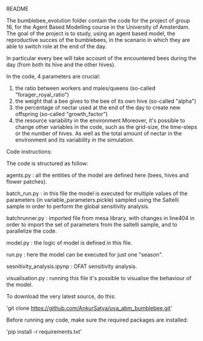 README

The bumblebee_evolution folder contain the code for the project of group 16, for the Agent Based Modelling course in the University of Amsterdam.
The goal of the project is to study, using an agent based model, the reproductive succes of the bumblebees, in the scenario in which they are able to switch role at the end of the day.

In particular every bee will take account of the encountered bees during the day (from both its hive and the other hives).

In the code, 4 parameters are crucial:

1. the ratio between workers and males/queens (so-called "forager_royal_ratio")
2. the weight that a bee gives to the bee of its own hive (so-called "alpha")
3. the percentage of nectar used at the end of the day to create new offspring (so-called "growth_factor")
4. the resource variability in the environment
   Moreover, it's possible to change other variables in the code, such as the grid-size, the time-steps or the number of hives. As
   well as the total amount of nectar in the environment and its variability in the simulation.

Code instructions:

The code is structured as follow:

agents.py : all the entities of the model are defined here (bees, hives and flower patches).

batch_run.py : in this file the model is executed for multiple values of the parameters (in variable_parameters.pickle)
sampled using the Saltelli sample in order to perform the global sensitivity analysis.

batchrunner.py : imported file from mesa library, with changes in line404 in order to import the set of parameters from the saltelli sample, and to parallelize the code.

model.py : the logic of model is defined in this file.

run.py : here the model can be executed for just one "season".

sesnitivity_analysis.ipynp : OFAT sensitivity analysis.

visualisation.py : running this file it's possible to visualise the behaviour of the model.

To download the very latest source, do this:

'git clone https://github.com/AnkurSatya/uva_abm_bumblebee.git'


Before running any code, make sure the required packages are installed:

'pip install -r requirements.txt'
